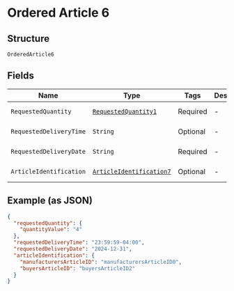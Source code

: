 
# Ordered Article 6

## Structure

`OrderedArticle6`

## Fields

| Name | Type | Tags | Description | Getter | Setter |
|  --- | --- | --- | --- | --- | --- |
| `RequestedQuantity` | [`RequestedQuantity1`](../../doc/models/requested-quantity-1.md) | Required | - | RequestedQuantity1 getRequestedQuantity() | setRequestedQuantity(RequestedQuantity1 requestedQuantity) |
| `RequestedDeliveryTime` | `String` | Optional | - | String getRequestedDeliveryTime() | setRequestedDeliveryTime(String requestedDeliveryTime) |
| `RequestedDeliveryDate` | `String` | Required | - | String getRequestedDeliveryDate() | setRequestedDeliveryDate(String requestedDeliveryDate) |
| `ArticleIdentification` | [`ArticleIdentification7`](../../doc/models/article-identification-7.md) | Optional | - | ArticleIdentification7 getArticleIdentification() | setArticleIdentification(ArticleIdentification7 articleIdentification) |

## Example (as JSON)

```json
{
  "requestedQuantity": {
    "quantityValue": "4"
  },
  "requestedDeliveryTime": "23:59:59-04:00",
  "requestedDeliveryDate": "2024-12-31",
  "articleIdentification": {
    "manufacturersArticleID": "manufacturersArticleID0",
    "buyersArticleID": "buyersArticleID2"
  }
}
```

